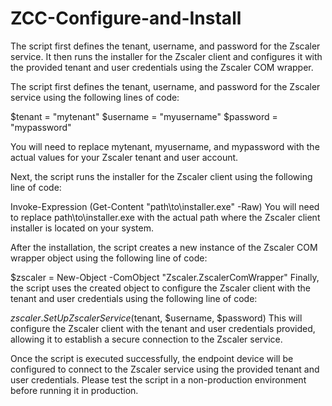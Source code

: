 # ZCC-Configure-and-Install
The script first defines the tenant, username, and password for the Zscaler service. It then runs the installer for the Zscaler client and configures it with the provided tenant and user credentials using the Zscaler COM wrapper.

The script first defines the tenant, username, and password for the Zscaler service using the following lines of code:

$tenant = "mytenant"
$username = "myusername"
$password = "mypassword"

You will need to replace mytenant, myusername, and mypassword with the actual values for your Zscaler tenant and user account.

Next, the script runs the installer for the Zscaler client using the following line of code:

Invoke-Expression (Get-Content "path\to\installer.exe" -Raw)
You will need to replace path\to\installer.exe with the actual path where the Zscaler client installer is located on your system.

After the installation, the script creates a new instance of the Zscaler COM wrapper object using the following line of code:

$zscaler = New-Object -ComObject "Zscaler.ZscalerComWrapper"
Finally, the script uses the created object to configure the Zscaler client with the tenant and user credentials using the following line of code:

$zscaler.SetUpZscalerService($tenant, $username, $password)
This will configure the Zscaler client with the tenant and user credentials provided, allowing it to establish a secure connection to the Zscaler service.

Once the script is executed successfully, the endpoint device will be configured to connect to the Zscaler service using the provided tenant and user credentials.
Please test the script in a non-production environment before running it in production.
